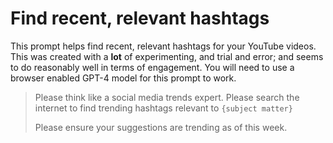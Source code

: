 # Find recent, relevant hashtags

This prompt helps find recent, relevant hashtags for your YouTube videos. This was created with a **lot** of 
experimenting, and trial and error; and seems to do reasonably well in terms of engagement. You will need to use
a browser enabled GPT-4 model for this prompt to work.

> Please think like a social media trends expert. Please search the internet to find trending hashtags relevant to 
> `{subject matter}`
>
> Please ensure your suggestions are trending as of this week.
